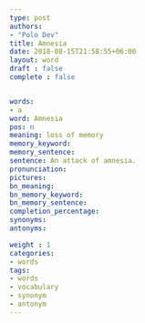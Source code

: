 ```yaml
---
type: post
authors:
- "Polo Dev"
title: Amnesia
date: 2018-08-15T21:58:55+06:00
layout: word
draft : false
complete : false


words:
- a
word: Amnesia
pos: n
meaning: loss of memory
memory_keyword:
memory_sentence:
sentence: An attack of amnesia.
pronunciation:
pictures:
bn_meaning: 
bn_memory_keyword: 
bn_memory_sentence:
completion_percentage:
synonyms:
antonyms:

weight : 1
categories:
- words
tags:
- words
- vocabulary
- synonym
- antonym
---
```

